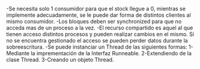 -Se necesita solo 1 consumidor para que el stock llegue a 0, mientras se implemente adecuadamente, 
se le puede dar forma de distintos clientes al mismo consumidor.
-Los bloques deben ser synchronized para que no acceda mas de un proceso a la vez.
-El recurso compartido es aquel al que tienen acceso distintos procesos y pueden realizar cambios en el mismo. 
Si no se encuentra gestionado el acceso se pueden perder datos durante la sobreescritura.
-Se puede instanciar un Thread de las siguientes formas:
  1-Mediante la imprementación de la Interfaz Runneable.
  2-Extendiendo de la clase Thread.
  3-Creando un objeto Thread.

